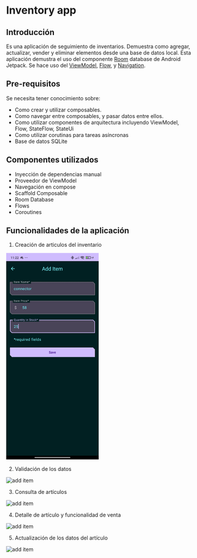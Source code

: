 Inventory app
==================================

Introducción
------------

Es una aplicación de seguimiento de inventarios. Demuestra como agregar, actualizar, vender y eliminar elementos desde una base de datos local.
Esta aplicación demustra el uso del componente [Room](https://developer.android.com/training/data-storage/room) database de Android Jetpack.
Se hace uso del [ViewModel](https://developer.android.com/topic/libraries/architecture/viewmodel),
[Flow](https://developer.android.com/kotlin/flow),
y [Navigation](https://developer.android.com/topic/libraries/architecture/navigation/).

Pre-requisitos
--------------

Se necesita tener conocimiento sobre:
- Como crear y utilizar composables.
- Como navegar entre composables, y pasar datos entre ellos.
- Como utilizar componentes de arquitectura incluyendo ViewModel, Flow, StateFlow, StateUi
- Como utilizar corutinas para tareas asíncronas
- Base de datos SQLite

Componentes utilizados
--------------

- Inyección de dependencias manual
- Proveedor de ViewModel
- Navegación en compose
- Scaffold Composable
- Room Database
- Flows
- Coroutines

Funcionalidades de la aplicación
--------------

1. Creación de articulos del inventario

<img src="https://github.com/EduardoPosas/android-room-db-implementation/blob/608e6c99e74ff5c3970a508b5cc25219efdaee00/app/sampledata/inventory_add.jpg" width="250" alt="add item" />

2. Validación de los datos

<img src="sampledata/inventory_validation.jpg" width="250" alt="add item" />


3. Consulta de artículos

<img src="sampledata/inventory_read.jpg" width="250" alt="add item" />


4. Detalle de artículo y funcionalidad de venta

<img src="sampledata/inventory_details.jpg" width="250" alt="add item" />


5. Actualización de los datos del artículo

<img src="sampledata/inventory_update.jpg" width="250" alt="add item" />
